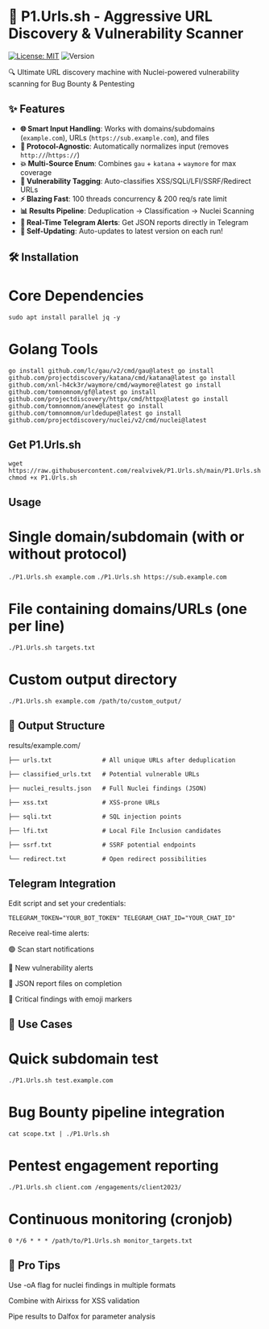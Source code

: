 # 🚀 P1.Urls.sh - Aggressive URL Discovery & Vulnerability Scanner

[![License: MIT](https://img.shields.io/badge/License-MIT-yellow.svg)](https://opensource.org/licenses/MIT)
![Version](https://img.shields.io/badge/Version-1.3.0-blue)

🔍 Ultimate URL discovery machine with Nuclei-powered vulnerability scanning for Bug Bounty & Pentesting

## ✨ Features
- **🌐 Smart Input Handling**: Works with domains/subdomains (`example.com`), URLs (`https://sub.example.com`), and files
- **🔄 Protocol-Agnostic**: Automatically normalizes input (removes `http://`/`https://`)
- **💥 Multi-Source Enum**: Combines `gau` + `katana` + `waymore` for max coverage
- **🎯 Vulnerability Tagging**: Auto-classifies XSS/SQLi/LFI/SSRF/Redirect URLs
- **⚡ Blazing Fast**: 100 threads concurrency & 200 req/s rate limit
- **📊 Results Pipeline**: Deduplication → Classification → Nuclei Scanning
- **📡 Real-Time Telegram Alerts**: Get JSON reports directly in Telegram
- **🔁 Self-Updating**: Auto-updates to latest version on each run!

## 🛠️ Installation

# Core Dependencies
 `sudo apt install parallel jq -y`

# Golang Tools
`go install github.com/lc/gau/v2/cmd/gau@latest
go install github.com/projectdiscovery/katana/cmd/katana@latest
go install github.com/xnl-h4ck3r/waymore/cmd/waymore@latest
go install github.com/tomnomnom/gf@latest
go install github.com/projectdiscovery/httpx/cmd/httpx@latest
go install github.com/tomnomnom/anew@latest
go install github.com/tomnomnom/urldedupe@latest
go install github.com/projectdiscovery/nuclei/v2/cmd/nuclei@latest`

## Get P1.Urls.sh
`wget https://raw.githubusercontent.com/realvivek/P1.Urls.sh/main/P1.Urls.sh`
`chmod +x P1.Urls.sh`

## Usage

# Single domain/subdomain (with or without protocol)
`./P1.Urls.sh example.com`
`./P1.Urls.sh https://sub.example.com`

# File containing domains/URLs (one per line)
`./P1.Urls.sh targets.txt`

# Custom output directory
`./P1.Urls.sh example.com /path/to/custom_output/`

## 📂 Output Structure

results/example.com/

`├── urls.txt              # All unique URLs after deduplication`

`├── classified_urls.txt   # Potential vulnerable URLs`

`├── nuclei_results.json   # Full Nuclei findings (JSON)`

`├── xss.txt               # XSS-prone URLs`

`├── sqli.txt              # SQL injection points`

`├── lfi.txt               # Local File Inclusion candidates`

`├── ssrf.txt              # SSRF potential endpoints`

`└── redirect.txt          # Open redirect possibilities`


## Telegram Integration 

Edit script and set your credentials:

`TELEGRAM_TOKEN="YOUR_BOT_TOKEN"
TELEGRAM_CHAT_ID="YOUR_CHAT_ID"`

Receive real-time alerts:

🟢 Scan start notifications

🔵 New vulnerability alerts

📁 JSON report files on completion

🚨 Critical findings with emoji markers


## 🎯 Use Cases

# Quick subdomain test
`./P1.Urls.sh test.example.com`

# Bug Bounty pipeline integration
`cat scope.txt | ./P1.Urls.sh`

# Pentest engagement reporting
`./P1.Urls.sh client.com /engagements/client2023/`

# Continuous monitoring (cronjob)
`0 */6 * * * /path/to/P1.Urls.sh monitor_targets.txt`


## 📌 Pro Tips

Use -oA flag for nuclei findings in multiple formats

Combine with Airixss for XSS validation

Pipe results to Dalfox for parameter analysis
